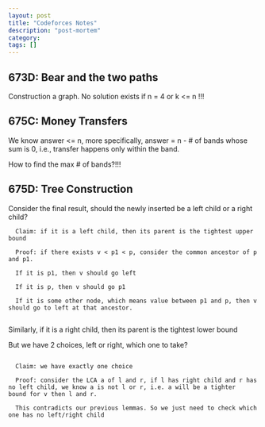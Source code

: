 ```yaml
---
layout: post
title: "Codeforces Notes"
description: "post-mortem"
category: 
tags: []
---
```


673D: Bear and the two paths
-------------
Construction a graph. No solution exists if n = 4 or k <= n !!!


675C: Money Transfers
-----------
We know answer <= n, more specifically, answer = n - # of bands whose sum is 0, i.e., transfer happens only within the band. 

How to find the max # of bands?!!!


675D: Tree Construction
----------
Consider the final result, should the newly inserted be a left child or a right child?

```
  Claim: if it is a left child, then its parent is the tightest upper bound

  Proof: if there exists v < p1 < p, consider the common ancestor of p and p1. 

  If it is p1, then v should go left

  If it is p, then v should go p1

  If it is some other node, which means value between p1 and p, then v should go to left at that ancestor.


```

Similarly, if it is a right child, then its parent is the tightest lower bound

But we have 2 choices, left or right, which one to take?

```

  Claim: we have exactly one choice

  Proof: consider the LCA a of l and r, if l has right child and r has no left child, we know a is not l or r, i.e. a will be a tighter
bound for v then l and r. 
  
  This contradicts our previous lemmas. So we just need to check which one has no left/right child
```

